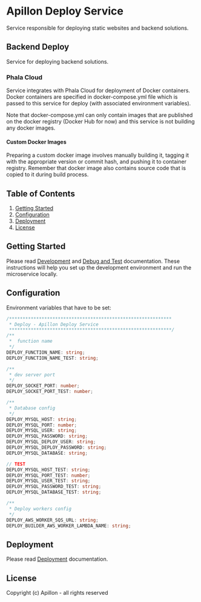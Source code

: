 # Apillon Deploy Service

Service responsible for deploying static websites and backend solutions.

## Backend Deploy

Service for deploying backend solutions.

### Phala Cloud

Service integrates with Phala Cloud for deployment of Docker containers.
Docker containers are specified in docker-compose.yml file which is passed to
this service for deploy (with associated environment variables).

Note that docker-compose.yml can only contain images that are published on the
docker registry (Docker Hub for now) and this service is not building any docker
images.

#### Custom Docker Images

Preparing a custom docker image involves manually building it, tagging it with
the appropriate version or commit hash, and pushing it to container registry.
Remember that docker image also contains source code that is copied to it during
build process.

## Table of Contents

1. [Getting Started](#getting-started)
2. [Configuration](#configuration)
3. [Deployment](#deployment)
4. [License](#license)

## Getting Started

Please read [Development](../../docs/development.md)
and [Debug and Test](../../docs/debug-and-test.md) documentation. These
instructions will help you set up the development environment and run the
microservice locally.

## Configuration

Environment variables that have to be set:

```ts
/************************************************************
 * Deploy - Apillon Deploy Service
 ************************************************************/
/**
 *  function name
 */
DEPLOY_FUNCTION_NAME: string;
DEPLOY_FUNCTION_NAME_TEST: string;

/**
 * dev server port
 */
DEPLOY_SOCKET_PORT: number;
DEPLOY_SOCKET_PORT_TEST: number;

/**
 * Database config
 */
DEPLOY_MYSQL_HOST: string;
DEPLOY_MYSQL_PORT: number;
DEPLOY_MYSQL_USER: string;
DEPLOY_MYSQL_PASSWORD: string;
DEPLOY_MYSQL_DEPLOY_USER: string;
DEPLOY_MYSQL_DEPLOY_PASSWORD: string;
DEPLOY_MYSQL_DATABASE: string;

// TEST
DEPLOY_MYSQL_HOST_TEST: string;
DEPLOY_MYSQL_PORT_TEST: number;
DEPLOY_MYSQL_USER_TEST: string;
DEPLOY_MYSQL_PASSWORD_TEST: string;
DEPLOY_MYSQL_DATABASE_TEST: string;

/**
 * Deploy workers config
 */
DEPLOY_AWS_WORKER_SQS_URL: string;
DEPLOY_BUILDER_AWS_WORKER_LAMBDA_NAME: string;
```

## Deployment

Please read [Deployment](../../docs/deployment.md) documentation.

## License

Copyright (c) Apillon - all rights reserved
